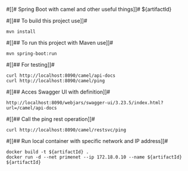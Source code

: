 #[[# Spring Boot with camel and other useful things]]# ${artifactId} 

#[[## To build this project use]]#

```
mvn install
```

#[[## To run this project with Maven use]]#

```
mvn spring-boot:run
```


#[[## For testing]]#

```
curl http://localhost:8090/camel/api-docs
curl http://localhost:8090/camel/ping
```


#[[## Acces Swagger UI with definition]]#

```
http://localhost:8090/webjars/swagger-ui/3.23.5/index.html?url=/camel/api-docs
```

#[[## Call the ping rest operation]]#
```
curl http://localhost:8090/camel/restsvc/ping
```

#[[## Run local container with specific network and IP address]]#


```
docker build -t ${artifactId} .
docker run -d --net primenet --ip 172.18.0.10 --name ${artifactId} ${artifactId}
```
